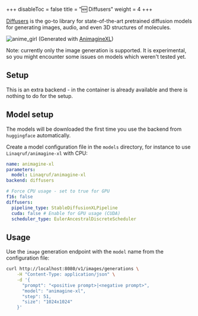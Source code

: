 
+++
disableToc = false
title = "🆕 Diffusers"
weight = 4
+++

[Diffusers](https://huggingface.co/docs/diffusers/index) is the go-to library for state-of-the-art pretrained diffusion models for generating images, audio, and even 3D structures of molecules. 

![anime_girl](https://github.com/go-skynet/LocalAI/assets/2420543/8aaca62a-e864-4011-98ae-dcc708103928)
(Generated with [AnimagineXL](https://huggingface.co/Linaqruf/animagine-xl))

Note: currently only the image generation is supported. It is experimental, so you might encounter some issues on models which weren't tested yet.

## Setup

This is an extra backend - in the container is already available and there is nothing to do for the setup.

## Model setup

The models will be downloaded the first time you use the backend from `huggingface` automatically.

Create a model configuration file in the `models` directory, for instance to use `Linaqruf/animagine-xl` with CPU:

```yaml
name: animagine-xl
parameters:
  model: Linaqruf/animagine-xl
backend: diffusers

# Force CPU usage - set to true for GPU
f16: false
diffusers:
  pipeline_type: StableDiffusionXLPipeline
  cuda: false # Enable for GPU usage (CUDA)
  scheduler_type: EulerAncestralDiscreteScheduler
```

## Usage

Use the `image` generation endpoint with the `model` name from the configuration file:

```bash
curl http://localhost:8080/v1/images/generations \
    -H "Content-Type: application/json" \
    -d '{
      "prompt": "<positive prompt>|<negative prompt>", 
      "model": "animagine-xl", 
      "step": 51,
      "size": "1024x1024" 
    }'
```
